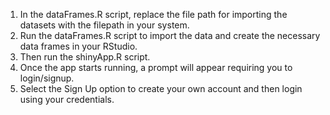 1. In the dataFrames.R script, replace the file path for importing the datasets with the filepath in your system.
2. Run the dataFrames.R script to import the data and create the necessary data frames in your RStudio.
3. Then run the shinyApp.R script.
4. Once the app starts running, a prompt will appear requiring you to login/signup.
5. Select the Sign Up option to create your own account and then login using your credentials.
